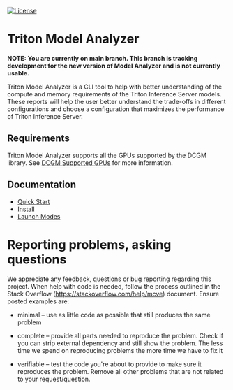 <!--
Copyright 2020, NVIDIA CORPORATION.
Licensed under the Apache License, Version 2.0 (the "License");
you may not use this file except in compliance with the License.
You may obtain a copy of the License at
    http://www.apache.org/licenses/LICENSE-2.0
Unless required by applicable law or agreed to in writing, software
distributed under the License is distributed on an "AS IS" BASIS,
WITHOUT WARRANTIES OR CONDITIONS OF ANY KIND, either express or implied.
See the License for the specific language governing permissions and
limitations under the License.
-->

[![License](https://img.shields.io/badge/License-Apache_2.0-lightgrey.svg)](https://opensource.org/licenses/Apache-2.0)

# Triton Model Analyzer

**NOTE: You are currently on main branch. This branch is tracking 
development for the new version of Model Analyzer and is not currently 
usable.**

Triton Model Analyzer is a CLI tool to help with better understanding of the
compute and memory requirements of the Triton Inference Server models. These
reports will help the user better understand the trade-offs in different
configurations and choose a configuration that maximizes the performance of
Triton Inference Server.

## Requirements

Triton Model Analyzer supports all the GPUs supported by the DCGM library.
See [DCGM Supported GPUs](https://docs.nvidia.com/datacenter/dcgm/latest/dcgm-user-guide/getting-started.html#supported-platforms)
for more information.

## Documentation

* [Quick Start](docs/quick_start.md)
* [Install](docs/install.md)
* [Launch Modes](docs/launch_modes.md)

# Reporting problems, asking questions

We appreciate any feedback, questions or bug reporting regarding this
project. When help with code is needed, follow the process outlined in
the Stack Overflow (https://stackoverflow.com/help/mcve)
document. Ensure posted examples are:

* minimal – use as little code as possible that still produces the
  same problem

* complete – provide all parts needed to reproduce the problem. Check
  if you can strip external dependency and still show the problem. The
  less time we spend on reproducing problems the more time we have to
  fix it

* verifiable – test the code you're about to provide to make sure it
  reproduces the problem. Remove all other problems that are not
  related to your request/question.
